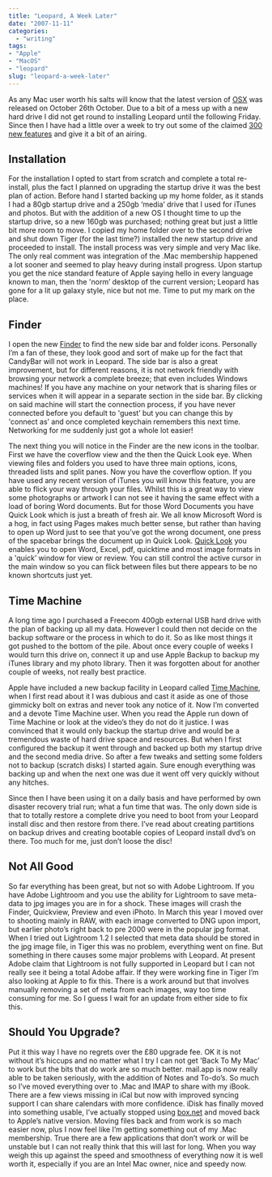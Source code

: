```yaml
---
title: "Leopard, A Week Later"
date: "2007-11-11"
categories:
  - "writing"
tags:
- "Apple"
- "MacOS"
- "leopard"
slug: "leopard-a-week-later"
---
```


As any Mac user worth his salts will know that the latest version of [OSX][1] was released on October 26th October. Due to a bit of a mess up with a new hard drive I did not get round to installing Leopard until the following Friday. Since then I have had a little over a week to try out some of the claimed [300 new features][2] and give it a bit of an airing.

## Installation

For the installation I opted to start from scratch and complete a total re-install, plus the fact I planned on upgrading the startup drive it was the best plan of action. Before hand I started backing up my home folder, as it stands I had a 80gb startup drive and a 250gb ‘media’ drive that I used for iTunes and photos. But with the addition of a new OS I thought time to up the startup drive, so a new 160gb was purchased; nothing great but just a little bit more room to move. I copied my home folder over to the second drive and shut down Tiger (for the last time?) installed the new startup drive and proceeded to install. The install process was very simple and very Mac like. The only real comment was integration of the .Mac membership happened a lot sooner and seemed to play heavy during install progress. Upon startup you get the nice standard feature of Apple saying hello in every language known to man, then the 'norm’ desktop of the current version; Leopard has gone for a lit up galaxy style, nice but not me. Time to put my mark on the place.

## Finder

 <!-- [![Leopard Finder][image-1]][3] -->

I open the new [Finder][4] to find the new side bar and folder icons. Personally I’m a fan of these, they look good and sort of make up for the fact that CandyBar will not work in Leopard. The side bar is also a great improvement, but for different reasons, it is not network friendly with browsing your network a complete breeze; that even includes Windows machines! If you have any machine on your network that is sharing files or services when it will appear in a separate section in the side bar. By clicking on said machine will start the connection process, if you have never connected before you default to 'guest’ but you can change this by 'connect as’ and once completed keychain remembers this next time. Networking for me suddenly just got a whole lot easier!

 <!-- [![Coverflow][image-2]][5] -->

The next thing you will notice in the Finder are the new icons in the toolbar. First we have the coverflow view and the then the Quick Look eye. When viewing files and folders you used to have three main options, icons, threaded lists and split panes. Now you have the coverflow option. If you have used any recent version of iTunes you will know this feature, you are able to flick your way through your files. Whilst this is a great way to view some photographs or artwork I can not see it having the same effect with a load of boring Word documents. But for those Word Documents you have Quick Look which is just a breath of fresh air. We all know Microsoft Word is a hog, in fact using Pages makes much better sense, but rather than having to open up Word just to see that you’ve got the wrong document, one press of the spacebar brings the document up in Quick Look. [Quick Look][6] you enables you to open Word, Excel, pdf, quicktime and most image formats in a 'quick’ window for view or review. You can still control the active cursor in the main window so you can flick between files but there appears to be no known shortcuts just yet.

## Time Machine

A long time ago I purchased a Freecom 400gb external USB hard drive with the plan of backing up all my data. However I could then not decide on the backup software or the process in which to do it. So as like most things it got pushed to the bottom of the pile. About once every couple of weeks I would turn this drive on, connect it up and use Apple Backup to backup my iTunes library and my photo library. Then it was forgotten about for another couple of weeks, not really best practice.

 <!-- [![Time Machine][image-3]][7] -->

Apple have included a new backup facility in Leopard called [Time Machine][8], when I first read about it I was dubious and cast it aside as one of those gimmicky bolt on extras and never took any notice of it. Now I’m converted and a devote Time Machine user. When you read the Apple run down of Time Machine or look at the video’s they do not do it justice. I was convinced that it would only backup the startup drive and would be a tremendous waste of hard drive space and resources. But when I first configured the backup it went through and backed up both my startup drive and the second media drive. So after a few tweaks and setting some folders not to backup (scratch disks) I started again. Sure enough everything was backing up and when the next one was due it went off very quickly without any hitches.

 <!-- [![Time Machine][image-4]][9] -->

Since then I have been using it on a daily basis and have performed by own disaster recovery trial run; what a fun time that was. The only down side is that to totally restore a complete drive you need to boot from your Leopard install disc and then restore from there. I’ve read about creating partitions on backup drives and creating bootable copies of Leopard install dvd’s on there. Too much for me, just don’t loose the disc!

## Not All Good

So far everything has been great, but not so with Adobe Lightroom. If you have Adobe Lightroom and you use the ability for Lightroom to save meta-data to jpg images you are in for a shock. These images will crash the Finder, Quickview, Preview and even iPhoto. In March this year I moved over to shooting mainly in RAW, with each image converted to DNG upon import, but earlier photo’s right back to pre 2000 were in the popular jpg format. When I tried out Lightroom 1.2 I selected that meta data should be stored in the jpg image file, in Tiger this was no problem, everything went on fine. But something in there causes some major problems with Leopard. At present Adobe claim that Lightroom is not fully supported in Leopard but I can not really see it being a total Adobe affair. If they were working fine in Tiger I’m also looking at Apple to fix this. There is a work around but that involves manually removing a set of meta from each images, way too time consuming for me. So I guess I wait for an update from either side to fix this.

## Should You Upgrade?

Put it this way I have no regrets over the £80 upgrade fee. OK it is not without it’s hiccups and no matter what I try I can not get 'Back To My Mac’ to work but the bits that do work are so much better. mail.app is now really able to be taken seriously, with the addition of Notes and To-do’s. So much so I’ve moved everything over to .Mac and IMAP to share with my iBook. There are a few views missing in iCal but now with improved syncing support I can share calendars with more confidence. iDisk has finally moved into something usable, I’ve actually stopped using [box.net][10] and moved back to Apple’s native version. Moving files back and from work is so mach easier now, plus I now feel like I’m getting something out of my .Mac membership. True there are a few applications that don’t work or will be unstable but I can not really think that this will last for long. When you way weigh this up against the speed and smoothness of everything now it is well worth it, especially if you are an Intel Mac owner, nice and speedy now.

[1]:	https://www.apple.com/uk/macosx/
[2]:	https://www.apple.com/uk/macosx/features/300.html
[3]:	https://www.flickr.com/photos/funkylarma/1964406054/ "Photo Sharing"
[4]:	https://www.apple.com/uk/macosx/features/finder.html
[5]:	https://www.flickr.com/photos/funkylarma/1964461180/ "Photo Sharing"
[6]:	https://www.apple.com/uk/macosx/features/quicklook.html
[7]:	https://www.flickr.com/photos/funkylarma/1965032825/ "Photo Sharing"
[8]:	https://www.apple.com/uk/macosx/features/timemachine.html
[9]:	https://www.flickr.com/photos/funkylarma/1964428088/ "Photo Sharing"
[10]:	https://www.box.net

[image-1]:	/images/1964406054_9a6e8c1d72_m.jpg
[image-2]:	/images/1964461180_11a78189e9_m.jpg
[image-3]:	/images/1965032825_ca0f71cd4b_m.jpg
[image-4]:	/images/1964428088_8311c8c2c4_m.jpg

